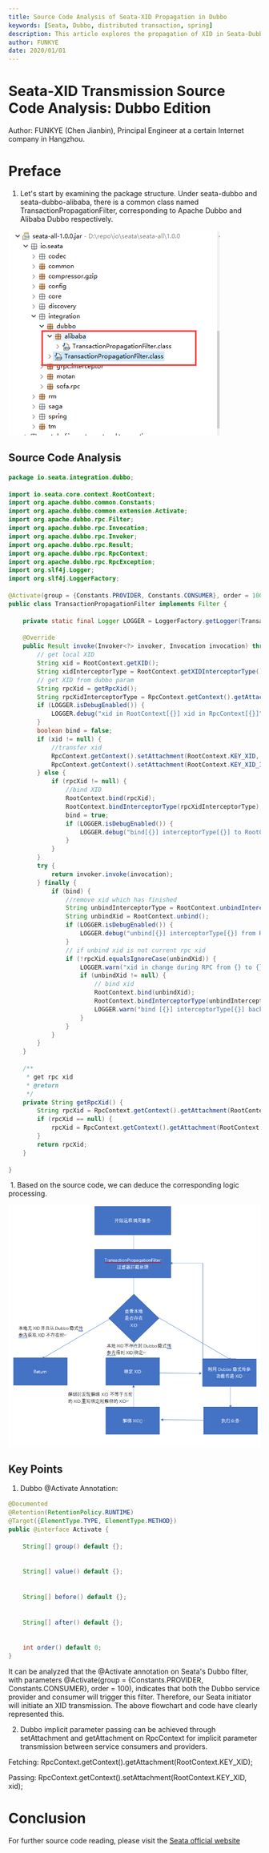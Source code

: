 ```yaml
---
title: Source Code Analysis of Seata-XID Propagation in Dubbo
keywords: [Seata, Dubbo, distributed transaction, spring]
description: This article explores the propagation of XID in Seata-Dubbo through source code analysis.
author: FUNKYE
date: 2020/01/01
---
```


# Seata-XID Transmission Source Code Analysis: Dubbo Edition

Author: FUNKYE (Chen Jianbin), Principal Engineer at a certain Internet company in Hangzhou.

# Preface

1. Let's start by examining the package structure. Under seata-dubbo and seata-dubbo-alibaba, there is a common class named TransactionPropagationFilter, corresponding to Apache Dubbo and Alibaba Dubbo respectively.

![20200101203229](/img/blog/20200101203229.png)

## Source Code Analysis

```java
package io.seata.integration.dubbo;

import io.seata.core.context.RootContext;
import org.apache.dubbo.common.Constants;
import org.apache.dubbo.common.extension.Activate;
import org.apache.dubbo.rpc.Filter;
import org.apache.dubbo.rpc.Invocation;
import org.apache.dubbo.rpc.Invoker;
import org.apache.dubbo.rpc.Result;
import org.apache.dubbo.rpc.RpcContext;
import org.apache.dubbo.rpc.RpcException;
import org.slf4j.Logger;
import org.slf4j.LoggerFactory;

@Activate(group = {Constants.PROVIDER, Constants.CONSUMER}, order = 100)
public class TransactionPropagationFilter implements Filter {

    private static final Logger LOGGER = LoggerFactory.getLogger(TransactionPropagationFilter.class);

    @Override
    public Result invoke(Invoker<?> invoker, Invocation invocation) throws RpcException {
        // get local XID
        String xid = RootContext.getXID();
        String xidInterceptorType = RootContext.getXIDInterceptorType();
        // get XID from dubbo param
        String rpcXid = getRpcXid();
        String rpcXidInterceptorType = RpcContext.getContext().getAttachment(RootContext.KEY_XID_INTERCEPTOR_TYPE);
        if (LOGGER.isDebugEnabled()) {
            LOGGER.debug("xid in RootContext[{}] xid in RpcContext[{}]", xid, rpcXid);
        }
        boolean bind = false;
        if (xid != null) {
            //transfer xid
            RpcContext.getContext().setAttachment(RootContext.KEY_XID, xid);
            RpcContext.getContext().setAttachment(RootContext.KEY_XID_INTERCEPTOR_TYPE, xidInterceptorType);
        } else {
            if (rpcXid != null) {
                //bind XID
                RootContext.bind(rpcXid);
                RootContext.bindInterceptorType(rpcXidInterceptorType);
                bind = true;
                if (LOGGER.isDebugEnabled()) {
                    LOGGER.debug("bind[{}] interceptorType[{}] to RootContext", rpcXid, rpcXidInterceptorType);
                }
            }
        }
        try {
            return invoker.invoke(invocation);
        } finally {
            if (bind) {
                //remove xid which has finished
                String unbindInterceptorType = RootContext.unbindInterceptorType();
                String unbindXid = RootContext.unbind();
                if (LOGGER.isDebugEnabled()) {
                    LOGGER.debug("unbind[{}] interceptorType[{}] from RootContext", unbindXid, unbindInterceptorType);
                }
                // if unbind xid is not current rpc xid
                if (!rpcXid.equalsIgnoreCase(unbindXid)) {
                    LOGGER.warn("xid in change during RPC from {} to {}, xidInterceptorType from {} to {} ", rpcXid, unbindXid, rpcXidInterceptorType, unbindInterceptorType);
                    if (unbindXid != null) {
                        // bind xid
                        RootContext.bind(unbindXid);
                        RootContext.bindInterceptorType(unbindInterceptorType);
                        LOGGER.warn("bind [{}] interceptorType[{}] back to RootContext", unbindXid, unbindInterceptorType);
                    }
                }
            }
        }
    }

    /**
     * get rpc xid
     * @return
     */
    private String getRpcXid() {
        String rpcXid = RpcContext.getContext().getAttachment(RootContext.KEY_XID);
        if (rpcXid == null) {
            rpcXid = RpcContext.getContext().getAttachment(RootContext.KEY_XID.toLowerCase());
        }
        return rpcXid;
    }

}
```

​ 1. Based on the source code, we can deduce the corresponding logic processing.

![20200101213336](/img/blog/20200101213336.png)

## Key Points

1. Dubbo @Activate Annotation:

```java
@Documented
@Retention(RetentionPolicy.RUNTIME)
@Target({ElementType.TYPE, ElementType.METHOD})
public @interface Activate {

    String[] group() default {};


    String[] value() default {};


    String[] before() default {};


    String[] after() default {};


    int order() default 0;
}
```

It can be analyzed that the @Activate annotation on Seata's Dubbo filter, with parameters @Activate(group = \{Constants.PROVIDER, Constants.CONSUMER}, order = 100), indicates that both the Dubbo service provider and consumer will trigger this filter. Therefore, our Seata initiator will initiate an XID transmission. The above flowchart and code have clearly represented this.

2. Dubbo implicit parameter passing can be achieved through setAttachment and getAttachment on RpcContext for implicit parameter transmission between service consumers and providers.

Fetching: RpcContext.getContext().getAttachment(RootContext.KEY_XID);

Passing: RpcContext.getContext().setAttachment(RootContext.KEY_XID, xid);

# Conclusion

For further source code reading, please visit the [Seata official website](https://seata.apache.org/)
